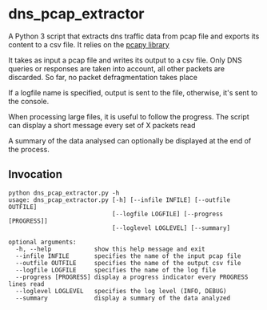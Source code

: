 # dns_pcap_extractor
A Python 3 script that extracts dns traffic data from pcap file and exports its content to a csv file. It relies on the [pcapy library](https://pypi.python.org/pypi/pcapy)

It takes as input a pcap file and writes its output to a csv file. 
Only DNS queries or responses are taken into account, all other packets are discarded.
So far, no packet defragmentation takes place

If a logfile name is specified, output is sent to the file, otherwise, it's sent to the console.

When processing large files, it is useful to follow the progress. The script can display a short message every set of X packets read

A summary of the data analysed can optionally be displayed at the end of the process.

## Invocation
```
python dns_pcap_extractor.py -h
usage: dns_pcap_extractor.py [-h] [--infile INFILE] [--outfile OUTFILE]
                             [--logfile LOGFILE] [--progress [PROGRESS]]
                             [--loglevel LOGLEVEL] [--summary]

optional arguments:
  -h, --help            show this help message and exit
  --infile INFILE       specifies the name of the input pcap file
  --outfile OUTFILE     specifies the name of the output csv file
  --logfile LOGFILE     specifies the name of the log file
  --progress [PROGRESS] display a progress indicator every PROGRESS lines read
  --loglevel LOGLEVEL   specifies the log level (INFO, DEBUG)
  --summary             display a summary of the data analyzed
```




